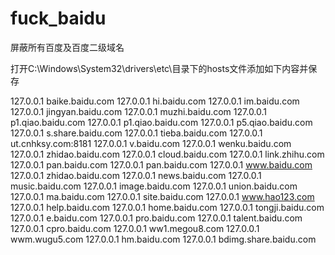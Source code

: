 # fuck_baidu
屏蔽所有百度及百度二级域名

打开C:\Windows\System32\drivers\etc\目录下的hosts文件添加如下内容并保存

127.0.0.1 baike.baidu.com
127.0.0.1 hi.baidu.com
127.0.0.1 im.baidu.com
127.0.0.1 jingyan.baidu.com
127.0.0.1 muzhi.baidu.com
127.0.0.1 p1.qiao.baidu.com
127.0.0.1 p1.qiao.baidu.com
127.0.0.1 p5.qiao.baidu.com
127.0.0.1 s.share.baidu.com
127.0.0.1 tieba.baidu.com
127.0.0.1 ut.cnhksy.com:8181
127.0.0.1 v.baidu.com
127.0.0.1 wenku.baidu.com
127.0.0.1 zhidao.baidu.com
127.0.0.1 cloud.baidu.com
127.0.0.1 link.zhihu.com
127.0.0.1 pan.baidu.com
127.0.0.1 pan.baidu.com
127.0.0.1 www.baidu.com
127.0.0.1 zhidao.baidu.com
127.0.0.1 news.baidu.com
127.0.0.1 music.baidu.com
127.0.0.1 image.baidu.com
127.0.0.1 union.baidu.com
127.0.0.1 ma.baidu.com
127.0.0.1 site.baidu.com
127.0.0.1 www.hao123.com
127.0.0.1 help.baidu.com
127.0.0.1 home.baidu.com
127.0.0.1 tongji.baidu.com
127.0.0.1 e.baidu.com
127.0.0.1 pro.baidu.com
127.0.0.1 talent.baidu.com
127.0.0.1 cpro.baidu.com
127.0.0.1 ww1.megou8.com
127.0.0.1 wwm.wugu5.com
127.0.0.1 hm.baidu.com
127.0.0.1 bdimg.share.baidu.com
